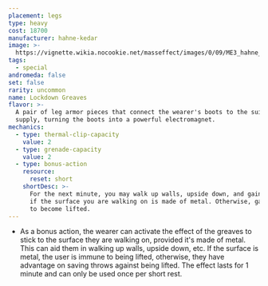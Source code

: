 ```yaml
---
placement: legs
type: heavy
cost: 18700
manufacturer: hahne-kedar
image: >-
  https://vignette.wikia.nocookie.net/masseffect/images/0/09/ME3_hahne_kedar_legs.png/revision/latest/scale-to-width-down/100?cb=20120314172009
tags:
  - special
andromeda: false
set: false
rarity: uncommon
name: Lockdown Greaves
flavor: >-
  A pair of leg armor pieces that connect the wearer's boots to the suit's power
  supply, turning the boots into a powerful electromagnet.
mechanics:
  - type: thermal-clip-capacity
    value: 2
  - type: grenade-capacity
    value: 2
  - type: bonus-action
    resource:
      reset: short
    shortDesc: >-
      For the next minute, you may walk up walls, upside down, and gain immunity to being lifted
      if the surface you are walking on is made of metal. Otherwise, gain advantage on saving throws
      to become lifted.
---
```

- As a bonus action, the wearer can activate the effect of the greaves to stick to the surface they
are walking on, provided it's made of metal. This can aid them in walking up walls, upside down,
etc. If the surface is metal, the user is immune to being lifted, otherwise, they have advantage on
saving throws against being lifted. The effect lasts for 1 minute and can only be used once per
short rest.

